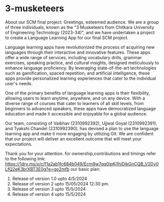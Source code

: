 # 3-musketeers
About our SCM  final project:
Greetings, esteemed audience. We are a group of three individuals, known as the "3 Musketeers from Chitkara University of Engineering Technology (2023-34)", and we have undertaken a project to create a Language Learning App for our final SCM project. 

Language learning apps have revolutionized the process of acquiring new languages through their interactive and innovative features. These apps offer a wide range of services, including vocabulary drills, grammar exercises, speaking practice, and cultural insights, designed meticulously to enhance language proficiency. By leveraging state-of-the-art technologies such as gamification, spaced repetition, and artificial intelligence, these apps provide personalized learning experiences that cater to the individual user's needs.

One of the primary benefits of language learning apps is their flexibility, allowing users to learn anytime, anywhere, and on any device. With a diverse range of courses that cater to learners of all skill levels, from beginners to advanced speakers, these apps have democratized language education and made it accessible and enjoyable for a global audience.

Our team, consisting of Vaibhav (2310992392), Ujjwal Goyal (2310992391), and Tyakshi Chandel (2310992390), has devised a plan to use the language learning app and make it more engaging by utilizing Git. We are confident that our project will deliver an excellent outcome that will meet your expectations.

Thank you for your attention.
for ownership,contributions and timings refer to the following link:
https://1drv.ms/x/c/f1a2ab1fc684b049/Ecm9w7qq0ipKj1hiDikGnCQB_V2Dv0LfQ2eK3brXBT3E0g?e=go2mfb
our basic plan:
1) Release of version 1.0 upto 4/5/2024
2) Release of version 2 upto 15/05/2024 12:30 pm.
3) Release of version 3 upto 15/5/2024
4) Release of version 4 upto 15/5/2024 
